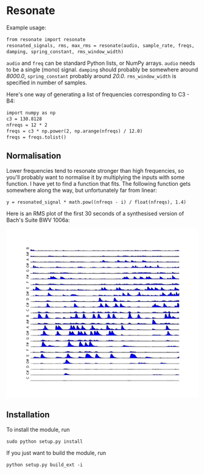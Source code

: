 Resonate
========

Example usage:

    from resonate import resonate
    resonated_signals, rms, max_rms = resonate(audio, sample_rate, freqs, damping, spring_constant, rms_window_width)

`audio` and `freq` can be standard Python lists, or NumPy arrays.
`audio` needs to be a single (mono) signal.
`damping` should probably be somewhere around _8000.0_, `spring_constant` probably around _20.0_.
`rms_window_width` is specified in number of samples.

Here's one way of generating a list of frequencies corresponding to C3 - B4:

    import numpy as np
    c3 = 130.8128
    nfreqs = 12 * 2
    freqs = c3 * np.power(2, np.arange(nfreqs) / 12.0)
    freqs = freqs.tolist()
    
Normalisation
-------------

Lower frequencies tend to resonate stronger than high frequencies, so you'll probably want to normalise it by
multiplying the inputs with some function. I have yet to find a function that fits. The following function gets
somewhere along the way, but unfortunately far from linear:

    y = resonated_signal * math.pow((nfreqs - i) / float(nfreqs), 1.4)

Here is an RMS plot of the first 30 seconds of a synthesised version of Bach's Suite BWV 1006a:

![Example RMS plot](https://github.com/andreasjansson/resonate/raw/master/example_rms_plot.png)

Installation
------------

To install the module, run

    sudo python setup.py install
    
If you just want to build the module, run

    python setup.py build_ext -i
